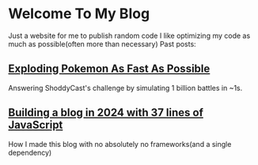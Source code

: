 # Welcome To My Blog
Just a website for me to publish random code
I like optimizing my code as much as possible(often more than necessary)
Past posts:
## [Exploding Pokemon As Fast As Possible](graveler-simulation)
Answering ShoddyCast's challenge by simulating 1 billion battles in ~1s.
## [Building a blog in 2024 with 37 lines of JavaScript](blog-building)
How I made this blog with no absolutely no frameworks(and a single dependency)
